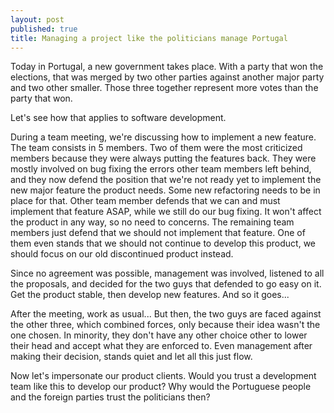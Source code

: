 ```yaml
---
layout: post
published: true
title: Managing a project like the politicians manage Portugal
---
```





Today in Portugal, a new government takes place. With a party that won the elections, that was merged by two other parties against another major party and two other smaller. Those three together represent more votes than the party that won.

Let's see how that applies to software development.

During a team meeting, we're discussing how to implement a new feature. The team consists in 5 members.
Two of them were the most criticized members because they were always putting the features back. They were mostly involved on bug fixing the errors other team members left behind, and they now defend the position that we're not ready yet to implement the new major feature the product needs. Some new refactoring needs to be in place for that.
Other team member defends that we can and must implement that feature ASAP, while we still do our bug fixing. It won't affect the product in any way, so no need to concerns.
The remaining team members just defend that we should not implement that feature. One of them even stands that we should not continue to develop this product, we should focus on our old discontinued product instead.

Since no agreement was possible, management was involved, listened to all the proposals, and decided for the two guys that defended to go easy on it. Get the product stable, then develop new features. And so it goes...

After the meeting, work as usual... But then, the two guys are faced against the other three, which combined forces, only because their idea wasn't the one chosen. In minority, they don't have any other choice other to lower their head and accept what they are enforced to. Even management after making their decision, stands quiet and let all this just flow.

Now let's impersonate our product clients. Would you trust a development team like this to develop our product? Why would the Portuguese people and the foreign parties trust the politicians then?
